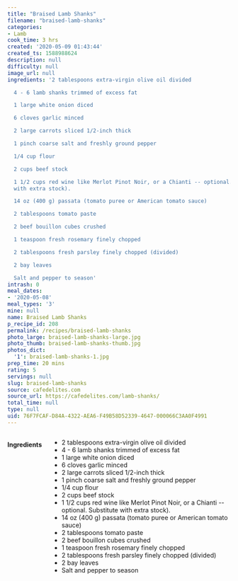 ```yaml
---
title: "Braised Lamb Shanks"
filename: "braised-lamb-shanks"
categories:
- Lamb
cook_time: 3 hrs
created: '2020-05-09 01:43:44'
created_ts: 1588988624
description: null
difficulty: null
image_url: null
ingredients: '2 tablespoons extra-virgin olive oil divided

  4 - 6 lamb shanks trimmed of excess fat

  1 large white onion diced

  6 cloves garlic minced

  2 large carrots sliced 1/2-inch thick

  1 pinch coarse salt and freshly ground pepper

  1/4 cup flour

  2 cups beef stock

  1 1/2 cups red wine like Merlot Pinot Noir, or a Chianti -- optional. Substitute
  with extra stock).

  14 oz (400 g) passata (tomato puree or American tomato sauce)

  2 tablespoons tomato paste

  2 beef bouillon cubes crushed

  1 teaspoon fresh rosemary finely chopped

  2 tablespoons fresh parsley finely chopped (divided)

  2 bay leaves

  Salt and pepper to season'
intrash: 0
meal_dates:
- '2020-05-08'
meal_types: '3'
mine: null
name: Braised Lamb Shanks
p_recipe_id: 208
permalink: /recipes/braised-lamb-shanks
photo_large: braised-lamb-shanks-large.jpg
photo_thumb: braised-lamb-shanks-thumb.jpg
photos_dict:
  '1': braised-lamb-shanks-1.jpg
prep_time: 20 mins
rating: 5
servings: null
slug: braised-lamb-shanks
source: cafedelites.com
source_url: https://cafedelites.com/lamb-shanks/
total_time: null
type: null
uid: 76F7FCAF-D84A-4322-AEA6-F49B58D52339-4647-000066C3AA0F4991
---
```

<div class="large-8 medium-7 columns" id="writeup">	</div><!-- #writeup -->
</div><!-- #row-one -->
<div class="row" id="row-two">	<div class="medium-4 small-5 columns" id="ingredients"><h4>Ingredients</h4><div class="box box-ingredients content"><ul>
<li>2 tablespoons extra-virgin olive oil divided</li>
<li>4 - 6 lamb shanks trimmed of excess fat</li>
<li>1 large white onion diced</li>
<li>6 cloves garlic minced</li>
<li>2 large carrots sliced 1/2-inch thick</li>
<li>1 pinch coarse salt and freshly ground pepper</li>
<li>1/4 cup flour</li>
<li>2 cups beef stock</li>
<li>1 1/2 cups red wine like Merlot Pinot Noir, or a Chianti -- optional. Substitute with extra stock).</li>
<li>14 oz (400 g) passata (tomato puree or American tomato sauce)</li>
<li>2 tablespoons tomato paste</li>
<li>2 beef bouillon cubes crushed</li>
<li>1 teaspoon fresh rosemary finely chopped</li>
<li>2 tablespoons fresh parsley finely chopped (divided)</li>
<li>2 bay leaves</li>
<li>Salt and pepper to season</li>
</ul>
</div>	</div>	<div class="medium-6 small-7 columns" id="directions">	</div>